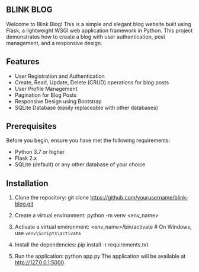 ## BLINK BLOG
Welcome to Blink Blog! This is a simple and elegant blog website built using Flask, a lightweight WSGI web application framework in Python. This project demonstrates how to create a blog with user authentication, post management, and a responsive design.

## Features
- User Registration and Authentication
- Create, Read, Update, Delete (CRUD) operations for blog posts
- User Profile Management
- Pagination for Blog Posts
- Responsive Design using Bootstrap
- SQLite Database (easily replaceable with other databases)

## Prerequisites
Before you begin, ensure you have met the following requirements:

- Python 3.7 or higher
- Flask 2.x
- SQLite (default) or any other database of your choice

## Installation
1. Clone the repository:
    git clone https://github.com/yourusername/blink-blog.git
    

2. Create a virtual environment:
    python -m venv <env_name>

3. Activate a virtual environment:
    <env_name>/bin/activate   # On Windows, use `venv\Scripts\activate`

3. Install the dependencies:
    pip install -r requirements.txt

4. Run the application:
    python app.py
 The application will be available at http://127.0.0.1:5000.




